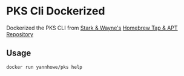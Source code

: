 # PKS Cli Dockerized
Dockerized the PKS CLI from [Stark & Wayne's](https://starkandwayne.com/) [Homebrew Tap & APT Repository](https://github.com/starkandwayne/homebrew-cf)

## Usage
```
docker run yannhowe/pks help
```